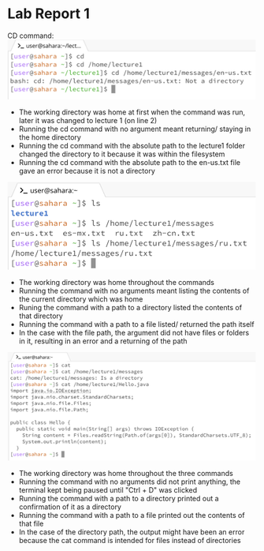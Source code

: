 # Lab Report 1
CD command:
![Image](CDone.png)

* The working directory was home at first when the command was run, later it was changed to lecture 1 (on line 2)
* Running the cd command with no argument meant returning/ staying in the home directory
* Running the cd command with the absolute path to the lecture1 folder changed the directory to it because it was within the filesystem
* Running the cd command with the absolute path to the en-us.txt file gave an error because it is not a directory

![Image](LSone.png)

* The working directory was home throughout the commands
* Running the command with no arguments meant listing the contents of the current directory which was home
* Runing the command with a path to a directory listed the contents of that directory
* Running the command with a path to a file listed/ returned the path itself
* In the case with the file path, the argument did not have files or folders in it, resulting in an error and a returning of the path

![Image](CATone.png)

* The working directory was home throughout the three commands
* Running the command with no arguments did not print anything, the terminal kept being paused until "Ctrl + D" was clicked
* Running the command with a path to a directory printed out a confirmation of it as a directory
* Running the command with a path to a file printed out the contents of that file
* In the case of the directory path, the output might have been an error because the cat command is intended for files instead of directories

